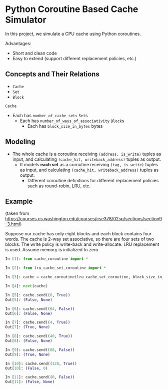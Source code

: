 # Python Coroutine Based Cache Simulator

In this project, we simulate a CPU cache using Python coroutines.

Advantages:

- Short and clean code
- Easy to extend (support different replacement policies, etc.)

## Concepts and Their Relations

- `Cache`
- `Set`
- `Block`

`Cache`
- Each has `number_of_cache_sets` `Set`s
  - Each has `number_of_ways_of_associativity` `Block`s
    - Each has `block_size_in_bytes` bytes

## Modeling

- The whole cache is a coroutine receiving `(address, is_write)` tuples as input, and calculating `(cache_hit, writeback_address)` tuples as output.
  - It models **each set** as a coroutine receiving `(tag, is_write)` tuples as input, and calculating `(cache_hit, writeback_address)` tuples as output.
    - Different coroutine definitions for different replacement policies such as round-robin, LRU, etc.

## Example

(taken from https://courses.cs.washington.edu/courses/cse378/02sp/sections/section9-3.html)

Suppose our cache has only eight blocks and each block contains four words. The cache is 2-way set associative, so there are four sets of two blocks. The write policy is write-back and write-allocate. LRU replacement is used. Assume memory is initialized to zero.

```python
In [1]: from cache_coroutine import *

In [2]: from lru_cache_set_coroutine import *

In [3]: cache = cache_coroutine(lru_cache_set_coroutine, block_size_in_bytes=4*2, number_of_ways_of_associativity=2, number_of_cache_sets=4)

In [4]: next(cache)

In [5]: cache.send((0, True))
Out[5]: (False, None)

In [6]: cache.send((64, False))
Out[6]: (False, None)

In [7]: cache.send((4, True))
Out[7]: (True, None)

In [8]: cache.send((40, True))
Out[8]: (False, None)

In [9]: cache.send((68, False))
Out[9]: (True, None)

In [10]: cache.send((128, True))
Out[10]: (False, 0)

In [11]: cache.send((0, False))
Out[11]: (False, None)
```
